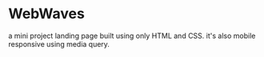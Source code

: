 # WebWaves
a mini project landing page built using only HTML and CSS. it's also mobile responsive using media query.
